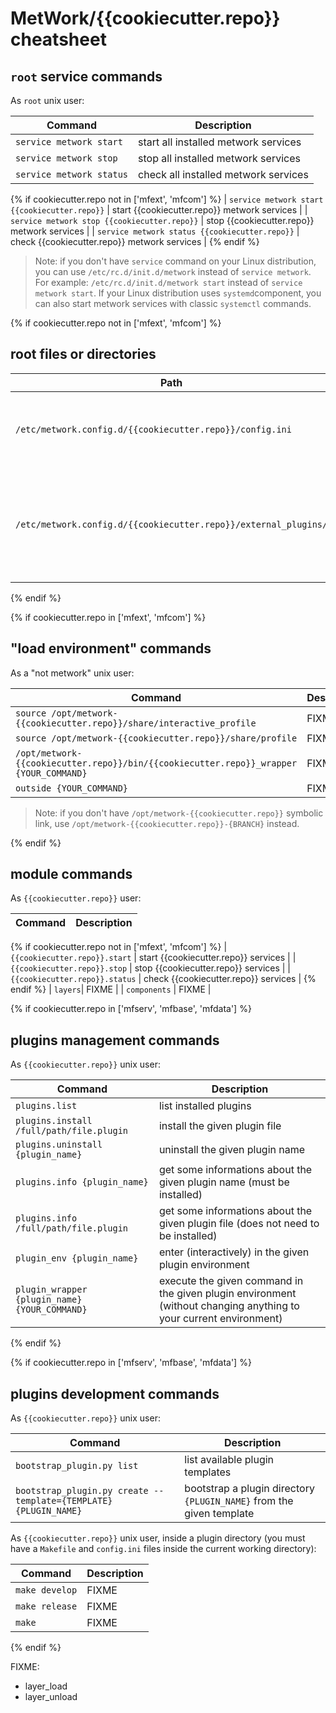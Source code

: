 # MetWork/{{cookiecutter.repo}} cheatsheet

## `root` service commands

As `root` unix user:

| Command | Description |
| --- | --- |
| `service metwork start` | start all installed metwork services |
| `service metwork stop` | stop all installed metwork services |
| `service metwork status` | check all installed metwork services |
{% if cookiecutter.repo not in ['mfext', 'mfcom'] %}
| `service metwork start {{cookiecutter.repo}}` | start {{cookiecutter.repo}} metwork services |
| `service metwork stop {{cookiecutter.repo}}` | stop {{cookiecutter.repo}} metwork services |
| `service metwork status {{cookiecutter.repo}}` | check {{cookiecutter.repo}} metwork services |
{% endif %}

> Note: if you don't have `service` command on your Linux distribution, you can use `/etc/rc.d/init.d/metwork` instead of `service metwork`. For example: `/etc/rc.d/init.d/metwork start` instead of `service metwork start`. If your Linux distribution uses `systemd`component, you can also start metwork services with classic `systemctl` commands.

{% if cookiecutter.repo not in ['mfext', 'mfcom'] %}
## root files or directories

| Path | Description |
| --- | --- |
| `/etc/metwork.config.d/{{cookiecutter.repo}}/config.ini` | override the `mfdata` module configuration at system level |
| `/etc/metwork.config.d/{{cookiecutter.repo}}/external_plugins/` | put some `.plugin` files here and they will be installed during `mfserv` service startup |
{% endif %}

{% if cookiecutter.repo in ['mfext', 'mfcom'] %}

## "load environment" commands

As a "not metwork" unix user:

| Command | Description |
| --- | --- |
| `source /opt/metwork-{{cookiecutter.repo}}/share/interactive_profile` | FIXME |
| `source /opt/metwork-{{cookiecutter.repo}}/share/profile` | FIXME |
| `/opt/metwork-{{cookiecutter.repo}}/bin/{{cookiecutter.repo}}_wrapper {YOUR_COMMAND}`| FIXME |
| `outside {YOUR_COMMAND}`| FIXME |

> Note: if you don't have `/opt/metwork-{{cookiecutter.repo}}` symbolic link, use `/opt/metwork-{{cookiecutter.repo}}-{BRANCH}` instead.

{% endif %}

## module commands

As `{{cookiecutter.repo}}` user:

| Command | Description |
| --- | --- |
{% if cookiecutter.repo not in ['mfext', 'mfcom'] %}
| `{{cookiecutter.repo}}.start` | start {{cookiecutter.repo}} services |
| `{{cookiecutter.repo}}.stop` | stop {{cookiecutter.repo}} services |
| `{{cookiecutter.repo}}.status` | check {{cookiecutter.repo}} services |
{% endif %}
| `layers`| FIXME |
| `components` | FIXME | 

{% if cookiecutter.repo in ['mfserv', 'mfbase', 'mfdata'] %}
## plugins management commands

As `{{cookiecutter.repo}}` unix user:

| Command | Description |
| --- | --- |
| `plugins.list` | list installed plugins |
| `plugins.install /full/path/file.plugin` | install the given plugin file |
| `plugins.uninstall {plugin_name}` | uninstall the given plugin name |
| `plugins.info {plugin_name}` | get some informations about the given plugin name (must be installed) |
| `plugins.info /full/path/file.plugin` | get some informations about the given plugin file (does not need to be installed) |
| `plugin_env {plugin_name}` | enter (interactively) in the given plugin environment |
| `plugin_wrapper {plugin_name} {YOUR_COMMAND}` | execute the given command in the given plugin environment (without changing anything to your current environment) |
{% endif %}

{% if cookiecutter.repo in ['mfserv', 'mfbase', 'mfdata'] %}
## plugins development commands

As `{{cookiecutter.repo}}` unix user:

| Command | Description |
| --- | --- |
| `bootstrap_plugin.py list` | list available plugin templates |
| `bootstrap_plugin.py create --template={TEMPLATE} {PLUGIN_NAME}` | bootstrap a plugin directory `{PLUGIN_NAME}` from the given template  |

As `{{cookiecutter.repo}}` unix user, inside a plugin directory (you must have a `Makefile` and `config.ini` files inside the current working directory):

| Command | Description |
| --- | --- |
| `make develop`| FIXME |
| `make release`| FIXME |
| `make`| FIXME |

{% endif %}


FIXME:

- layer_load
- layer_unload
